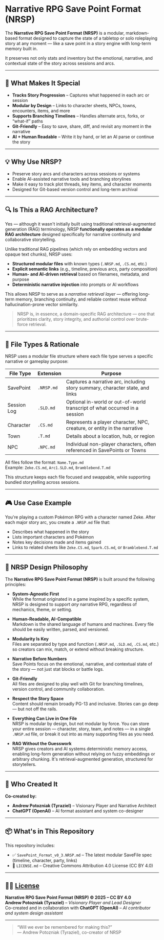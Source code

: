 # Narrative RPG Save Point Format (NRSP)

The **Narrative RPG Save Point Format (NRSP)** is a modular, markdown-based format designed to capture the state of a tabletop or solo roleplaying story at any moment — like a save point in a story engine with long-term memory built in.

It preserves not only stats and inventory but the emotional, narrative, and contextual state of the story across sessions and arcs.

---

## 🧠 What Makes It Special

- **Tracks Story Progression** – Captures what happened in each arc or session  
- **Modular by Design** – Links to character sheets, NPCs, towns, encounters, items, and more  
- **Supports Branching Timelines** – Handles alternate arcs, forks, or “what-if” paths  
- **Git-Friendly** – Easy to save, share, diff, and revisit any moment in the narrative  
- **AI + Human Readable** – Write it by hand, or let an AI parse or continue the story  

---

## 💡 Why Use NRSP?

- Preserve story arcs and characters across sessions or systems  
- Enable AI-assisted narrative tools and branching storylines  
- Make it easy to track plot threads, key items, and character moments  
- Designed for Git-based version control and long-term archival  

---

## 🔍 Is This a RAG Architecture?

Yes — although it wasn't initially built using traditional retrieval-augmented generation (RAG) terminology, NRSP **functionally operates as a modular RAG architecture** designed specifically for narrative continuity and collaborative storytelling.

Unlike traditional RAG pipelines (which rely on embedding vectors and opaque text chunks), NRSP uses:
- **Structured modular files** with known types (`.NRSP.md`, `.CS.md`, etc.)
- **Explicit semantic links** (e.g., timeline, previous arcs, party composition)
- **Human- and AI-driven retrieval** based on filenames, metadata, and purpose
- **Deterministic narrative injection** into prompts or AI workflows

This allows NRSP to serve as a *narrative retrieval layer* — offering long-term memory, branching continuity, and reliable context reuse without hallucination-prone vector similarity.

> NRSP is, in essence, a domain-specific RAG architecture — one that prioritizes clarity, story integrity, and authorial control over brute-force retrieval.

---

## 📂 File Types & Rationale

NRSP uses a modular file structure where each file type serves a specific narrative or gameplay purpose:

| File Type     | Extension       | Purpose                                                                 |
|---------------|----------------|-------------------------------------------------------------------------|
| SavePoint     | `.NRSP.md`     | Captures a narrative arc, including story summary, character state, and links |
| Session Log   | `.SLD.md`      | Optional in-world or out-of-world transcript of what occurred in a session |
| Character     | `.CS.md`       | Represents a player character, NPC, creature, or entity in the narrative |
| Town          | `.T.md`        | Details about a location, hub, or region                                |
| NPC           | `.NPC.md`      | Individual non-player characters, often referenced in SavePoints or Towns |

All files follow the format: `Name.Type.md`  
Example: `Zeke.CS.md`, `Arc1.SLD.md`, `Bramblebend.T.md`

This structure keeps each file focused and swappable, while supporting bundled storytelling across sessions.

---

## 🎮 Use Case Example

You're playing a custom Pokémon RPG with a character named Zeke. After each major story arc, you create a `.NRSP.md` file that:

- Describes what happened in the story  
- Lists important characters and Pokémon  
- Notes key decisions made and items gained  
- Links to related sheets like `Zeke.CS.md`, `Spark.CS.md`, or `Bramblebend.T.md`  

---

## 📐 NRSP Design Philosophy

The **Narrative RPG Save Point Format (NRSP)** is built around the following principles:

- **System-Agnostic First**  
  While the format originated in a game inspired by a specific system, NRSP is designed to support *any* narrative RPG, regardless of mechanics, theme, or setting.

- **Human-Readable, AI-Compatible**  
  Markdown is the shared language of humans and machines. Every file should be easily written, parsed, and versioned.

- **Modularity Is Key**  
  Files are separated by type and function (`.NRSP.md`, `.SLD.md`, `.CS.md`, etc.) so creators can mix, match, or extend without breaking structure.

- **Narrative Before Numbers**  
  Save Points focus on the emotional, narrative, and contextual state of the story — not just stat blocks or battle logs.

- **Git-Friendly**  
  All files are designed to play well with Git for branching timelines, version control, and community collaboration.

- **Respect the Story Space**  
  Content should remain broadly PG-13 and inclusive. Stories can go deep — but not off the rails.

- **Everything Can Live in One File**  
  NRSP is modular by design, but not modular by force. You can store your entire session — character, story, team, and notes — in a single `.NRSP.md` file, or break it out into as many supporting files as you need.

- **RAG Without the Guesswork**  
  NRSP gives creators and AI systems deterministic memory access, enabling long-form generation without relying on fuzzy embeddings or arbitrary chunking. It's retrieval-augmented generation, structured for storytellers.

---

## 👥 Who Created It

**Co-created by:**
- **Andrew Potozniak (Tyraziel)** – Visionary Player and Narrative Architect  
- **ChatGPT (OpenAI)** – AI format assistant and system co-designer  

---

## 📦 What's in This Repository

This repository includes:

- ✅ `SavePoint_Format_v0_3.NRSP.md` – The latest modular SaveFile spec (timeline, character, party, links)  
- 📄 `LICENSE.md` – Creative Commons Attribution 4.0 License (CC BY 4.0)  

---

## 🧑‍💻 [License](LICENSE.md)

**Narrative RPG Save Point Format (NRSP) © 2025 – CC BY 4.0**  
**Andrew Potozniak (Tyraziel)** – *Visionary Player and Lead Designer*  
Co-created and in collaboration with **ChatGPT (OpenAI)** – *AI contributor and system design assistant*

---

> “Will we ever be remembered for making this?”  
> — Andrew Potozniak (Tyraziel), co-creator of NRSP
